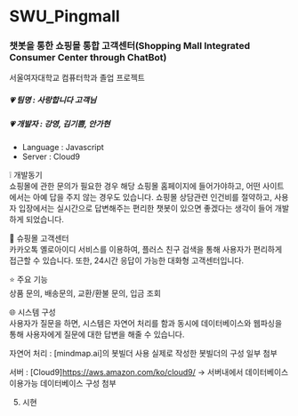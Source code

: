 # SWU_Pingmall
### 챗봇을 통한 쇼핑몰 통합 고객센터(Shopping Mall Integrated Consumer Center through ChatBot)
서울여자대학교 컴퓨터학과 졸업 프로젝트

##### :heartpulse: 팀명 : 사랑합니다 고객님
##### :heartpulse: 개발자 : 강영, 김기쁨, 안가현

- Language : Javascript<br>
- Server : Cloud9

:grey_exclamation: 개발동기<br>
쇼핑몰에 관한 문의가 필요한 경우 해당 쇼핑몰 홈페이지에 들어가야하고, 어떤 사이트에서는 아예 답을 주지 않는 경우도 있습니다.
쇼핑몰 상담관련 인건비를 절약하고, 사용자 입장에서는 실시간으로 답변해주는 편리한 챗봇이 있으면 좋겠다는 생각이 들어 개발하게 되었습니다.

:dress: 슈핑몰 고객센터<br>
카카오톡 옐로아이디 서비스를 이용하여, 플러스 친구 검색을 통해 사용자가 편리하게 접근할 수 있습니다. 
또한, 24시간 응답이 가능한 대화형 고객센터입니다.

:star: 주요 기능<br>
상품 문의, 배송문의, 교환/환불 문의, 입금 조회

:globe_with_meridians: 시스템 구성<br>
사용자가 질문을 하면, 시스템은 자연어 처리를 함과 동시에 데이터베이스와 웹파싱을 통해 사용자에게 질문에 대한 답변을 해줄 수 있습니다.

자연어 처리 : [mindmap.ai]의 봇빌더 사용
실제로 작성한 봇빌더의 구성 일부 첨부

서버 : [Cloud9]https://aws.amazon.com/ko/cloud9/ -> 서버내에서 데이터베이스 이용가능
데이터베이스 구성 첨부

5. 시현




